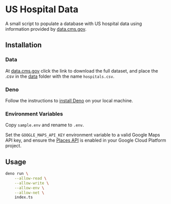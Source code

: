 # US Hospital Data

A small script to populate a database with US hospital data using information provided by [data.cms.gov](https://data.cms.gov/provider-data/dataset/xubh-q36u).

## Installation

### Data
At [data.cms.gov](https://data.cms.gov/provider-data/dataset/xubh-q36u) click the link to download the full dataset, and place the .csv in the [data](./data) folder with the name `hospitals.csv`.

### Deno
Follow the instructions to [install Deno](https://docs.deno.com/runtime/manual/getting_started/installation) on your local machine.

### Environment Variables
Copy `sample.env` and rename to `.env`.

Set the `GOOGLE_MAPS_API_KEY` environment variable to a valid Google Maps API key, and ensure the [Places API](https://developers.google.com/maps/documentation/places/web-service) is enabled in your Google Cloud Platform project.

## Usage

```bash
deno run \
    --allow-read \
    --allow-write \
    --allow-env \
    --allow-net \
    index.ts
```
